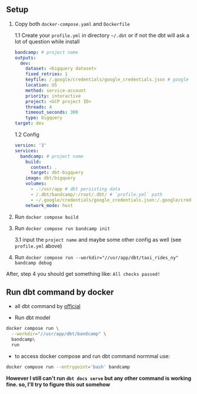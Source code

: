 ## Setup

1. Copy both `docker-compose.yaml` and `Dockerfile`

    1.1 Create your `profile.yml` in directory `~/.dbt` or if not the dbt will ask a lot of question while install
    ```yml
    bandcamp: # project name
    outputs:
      dev:
        dataset: <bigquery dataset>
        fixed_retries: 1
        keyfile: /.google/credentials/google_credentials.json # google credentials path
        location: US 
        method: service-account
        priority: interactive
        project: <GCP project ID>
        threads: 4
        timeout_seconds: 300
        type: bigquery
    target: dev
    ```

    1.2 Config
    ```yml
    version: '3'
    services:
      bandcamp: # project name
        build:
          context: .
          target: dbt-bigquery
        image: dbt/bigquery
        volumes:
          - .:/usr/app # dbt persisting data
          - /.dbt/bandcamp/:/root/.dbt/ # `profile.yml` path
          - ~/.google/credentials/google_credentials.json:/.google/credentials/google_credentials.json # google credentials path
        network_mode: host
    ```
        
2. Run `docker compose build`

3. Run `docker compose run bandcamp init`

    3.1 input the `project name` and maybe some other config as well (see `profile.yml` above)

4. Run `docker compose run --workdir="//usr/app/dbt/taxi_rides_ny" bandcamp debug`

After, step 4 you should get something like: `All checks passed!`

## Run dbt command by docker

- all dbt command by [official](https://docs.getdbt.com/reference/dbt-commands)

- Run dbt model

```bash
docker compose run \
  --workdir="//usr/app/dbt/bandcamp" \
  bandcamp\
  run
```


- to access docker compose and run dbt command normmal use:

```bash
docker compose run --entrypoint='bash' bandcamp
```

**However I still can't run `dbt docs serve` but any other command is working fine. so, I'll try to figure this out somehow**